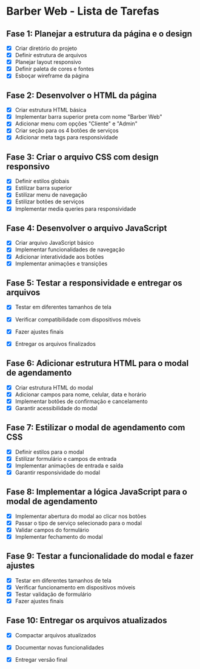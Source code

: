 # Barber Web - Lista de Tarefas

## Fase 1: Planejar a estrutura da página e o design
- [x] Criar diretório do projeto
- [x] Definir estrutura de arquivos
- [x] Planejar layout responsivo
- [x] Definir paleta de cores e fontes
- [x] Esboçar wireframe da página

## Fase 2: Desenvolver o HTML da página
- [x] Criar estrutura HTML básica
- [x] Implementar barra superior preta com nome "Barber Web"
- [x] Adicionar menu com opções "Cliente" e "Admin"
- [x] Criar seção para os 4 botões de serviços
- [x] Adicionar meta tags para responsividade

## Fase 3: Criar o arquivo CSS com design responsivo
- [x] Definir estilos globais
- [x] Estilizar barra superior
- [x] Estilizar menu de navegação
- [x] Estilizar botões de serviços
- [x] Implementar media queries para responsividade

## Fase 4: Desenvolver o arquivo JavaScript
- [x] Criar arquivo JavaScript básico
- [x] Implementar funcionalidades de navegação
- [x] Adicionar interatividade aos botões
- [x] Implementar animações e transições

## Fase 5: Testar a responsividade e entregar os arquivos
- [x] Testar em diferentes tamanhos de tela
- [x] Verificar compatibilidade com dispositivos móveis
- [x] Fazer ajustes finais
- [x] Entregar os arquivos finalizados


## Fase 6: Adicionar estrutura HTML para o modal de agendamento
- [x] Criar estrutura HTML do modal
- [x] Adicionar campos para nome, celular, data e horário
- [x] Implementar botões de confirmação e cancelamento
- [x] Garantir acessibilidade do modal

## Fase 7: Estilizar o modal de agendamento com CSS
- [x] Definir estilos para o modal
- [x] Estilizar formulário e campos de entrada
- [x] Implementar animações de entrada e saída
- [x] Garantir responsividade do modal

## Fase 8: Implementar a lógica JavaScript para o modal de agendamento
- [x] Implementar abertura do modal ao clicar nos botões
- [x] Passar o tipo de serviço selecionado para o modal
- [x] Validar campos do formulário
- [x] Implementar fechamento do modal

## Fase 9: Testar a funcionalidade do modal e fazer ajustes
- [x] Testar em diferentes tamanhos de tela
- [x] Verificar funcionamento em dispositivos móveis
- [x] Testar validação de formulário
- [x] Fazer ajustes finais

## Fase 10: Entregar os arquivos atualizados
- [x] Compactar arquivos atualizados
- [x] Documentar novas funcionalidades
- [x] Entregar versão final

